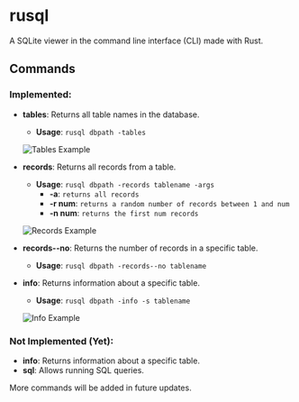 # rusql

A SQLite viewer in the command line interface (CLI) made with Rust.

## Commands

### Implemented:

* **tables**: Returns all table names in the database.
  * **Usage**: `rusql dbpath -tables`

  ![Tables Example](https://i.ibb.co/jfG65L5/tables-example.png)

* **records**: Returns all records from a table.
  * **Usage**: `rusql dbpath -records tablename -args`
	* **-a**: `returns all records`
	* **-r num**: `returns a random number of records between 1 and num`
	* **-n num**: `returns the first num records`

  ![Records Example](https://i.ibb.co/ZL6hKqJ/records-example.png)

* **records--no**: Returns the number of records in a specific table.
	* **Usage**: `rusql dbpath -records--no tablename`

* **info**: Returns information about a specific table.
	* **Usage**: `rusql dbpath -info -s tablename`
  
  ![Info Example](https://i.ibb.co/f9KHkdk/Screenshot-2024-03-07-165959.png)

### Not Implemented (Yet):

* **info**: Returns information about a specific table.
* **sql**: Allows running SQL queries.

More commands will be added in future updates.

